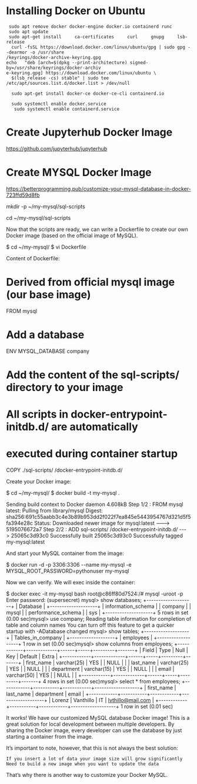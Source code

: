 
# Installing Docker on Ubuntu

     sudo apt remove docker docker-engine docker.io containerd runc
     sudo apt update
     sudo apt-get install     ca-certificates     curl     gnupg     lsb-release
      curl -fsSL https://download.docker.com/linux/ubuntu/gpg | sudo gpg --dearmor -o /usr/share
    /keyrings/docker-archive-keyring.gpg
    echo   "deb [arch=$(dpkg --print-architecture) signed-by=/usr/share/keyrings/docker-archiv
    e-keyring.gpg] https://download.docker.com/linux/ubuntu \
      $(lsb_release -cs) stable" | sudo tee /etc/apt/sources.list.d/docker.list > /dev/null

      sudo apt-get install docker-ce docker-ce-cli containerd.io

      sudo systemctl enable docker.service
       sudo systemctl enable containerd.service

# Create Jupyterhub Docker Image

https://github.com/jupyterhub/jupyterhub


# Create MYSQL Docker Image

https://betterprogramming.pub/customize-your-mysql-database-in-docker-723ffd59d8fb

mkdir -p ~/my-mysql/sql-scripts

cd ~/my-mysql/sql-scripts

Now that the scripts are ready, we can write a Dockerfile to create our own Docker image (based on the official image of MySQL).

$ cd ~/my-mysql/
$ vi Dockerfile

Content of Dockerfile:

# Derived from official mysql image (our base image)
FROM mysql

# Add a database
ENV MYSQL_DATABASE company

# Add the content of the sql-scripts/ directory to your image
# All scripts in docker-entrypoint-initdb.d/ are automatically
# executed during container startup

COPY ./sql-scripts/ /docker-entrypoint-initdb.d/

Create your Docker image:

$ cd ~/my-mysql/
$ docker build -t my-mysql .


Sending build context to Docker daemon  4.608kB
Step 1/2 : FROM mysql
latest: Pulling from library/mysql
Digest: sha256:691c55aabb3c4e3b89b953dd2f022f7ea845e5443954767d321d5f5fa394e28c
Status: Downloaded newer image for mysql:latest
 ---> 5195076672a7
Step 2/2 : ADD sql-scripts/ /docker-entrypoint-initdb.d/
 ---> 25065c3d93c0
Successfully built 25065c3d93c0
Successfully tagged my-mysql:latest

And start your MySQL container from the image:

$ docker run -d -p 3306:3306 --name my-mysql -e MYSQL_ROOT_PASSWORD=pythonuser my-mysql

Now we can verify. We will exec inside the container:

$ docker exec -it my-mysql bash
root@c86ff80d7524:/# mysql -uroot -p
Enter password: (supersecret)
mysql> show databases;
+--------------------+
| Database           |
+--------------------+
| information_schema |
| company            |
| mysql              |
| performance_schema |
| sys                |
+--------------------+
5 rows in set (0.00 sec)mysql> use company;
Reading table information for completion of table and column names
You can turn off this feature to get a quicker startup with -ADatabase changed
mysql> show tables;
+-------------------+
| Tables_in_company |
+-------------------+
| employees         |
+-------------------+
1 row in set (0.00 sec)mysql> show columns from employees;
+------------+-------------+------+-----+---------+-------+
| Field      | Type        | Null | Key | Default | Extra |
+------------+-------------+------+-----+---------+-------+
| first_name | varchar(25) | YES  |     | NULL    |       |
| last_name  | varchar(25) | YES  |     | NULL    |       |
| department | varchar(15) | YES  |     | NULL    |       |
| email      | varchar(50) | YES  |     | NULL    |       |
+------------+-------------+------+-----+---------+-------+
4 rows in set (0.00 sec)mysql> select * from employees;
+------------+-----------+------------+-------------------+
| first_name | last_name | department | email             |
+------------+-----------+------------+-------------------+
| Lorenz     | Vanthillo | IT         | lvthillo@mail.com |
+------------+-----------+------------+-------------------+
1 row in set (0.01 sec)

It works! We have our customized MySQL database Docker image! This is a great solution for local development between multiple developers. By sharing the Docker image, every developer can use the database by just starting a container from the image.

It’s important to note, however, that this is not always the best solution:

    If you insert a lot of data your image size will grow significantly
    Need to build a new image when you want to update the data

That’s why there is another way to customize your Docker MySQL.
